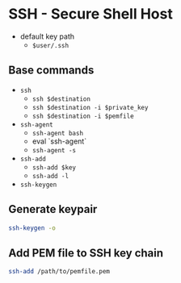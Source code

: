 # SSH - Secure Shell Host

- default key path
  - `$user/.ssh`

## Base commands

- `ssh`
  - `ssh $destination`
  - `ssh $destination -i $private_key`
  - `ssh $destination -i $pemfile`
- `ssh-agent`
  - `ssh-agent bash`
  - eval \`ssh-agent\`
  - `ssh-agent -s`
- `ssh-add`
  - `ssh-add $key`
  - `ssh-add -l`
- `ssh-keygen`

## Generate keypair

```bash
ssh-keygen -o
```

## Add PEM file to SSH key chain

```bash
ssh-add /path/to/pemfile.pem
```
